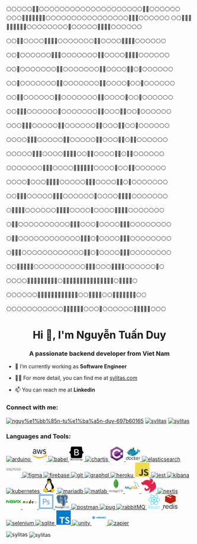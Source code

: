 

⚪⚪⚪⚪⚪🌳🌳⚪⚪⚪⚪⚪⚪⚪⚪⚪⚪⚪⚪⚪⚪⚪⚪⚪⚪⚪⚪🌳🌳⚪⚪⚪⚪⚪⚪
⚪⚪⚪🌳🌳🌳🌳🌳🌳🌳⚪⚪⚪⚪⚪⚪⚪⚪⚪⚪⚪⚪⚪⚪⚪⚪🌳🌳🌳⚪⚪⚪⚪⚪⚪
⚪⚪🌳🌳🌳🌳🌳🌳🌳🌳🌳⚪⚪⚪⚪⚪⚪⚪⚪🌳⚪⚪⚪⚪⚪🌳🌳🌳🌳⚪⚪⚪⚪⚪⚪

⚪⚪🌳🌳⚪⚪⚪⚪🌳🌳🌳🌳⚪⚪⚪⚪⚪⚪⚪🌳🌳⚪⚪⚪⚪🌳🌳🌳🌳⚪⚪⚪⚪⚪⚪

⚪⚪🌳⚪⚪⚪⚪⚪⚪🌳🌳🌳⚪⚪⚪⚪⚪⚪⚪🌳🌳⚪⚪⚪⚪🌳🌳🌳🌳⚪⚪⚪⚪⚪⚪

⚪⚪🌳⚪⚪⚪⚪⚪⚪⚪🌳🌳⚪⚪⚪⚪⚪⚪⚪🌳🌳⚪⚪⚪⚪🌳🌳⚪🌳⚪⚪⚪⚪⚪⚪

⚪⚪🌳⚪⚪⚪⚪⚪⚪⚪🌳🌳⚪⚪⚪⚪⚪⚪⚪🌳🌳⚪⚪⚪⚪🌳⚪⚪🌳⚪⚪⚪⚪⚪⚪

⚪⚪🌳🌳⚪⚪⚪⚪⚪⚪🌳🌳⚪⚪⚪⚪⚪⚪⚪🌳🌳⚪⚪⚪⚪🌳⚪⚪🌳⚪⚪⚪⚪⚪⚪

⚪⚪🌳🌳🌳⚪⚪⚪⚪⚪⚪🌳⚪⚪⚪⚪⚪⚪⚪🌳🌳⚪⚪⚪🌳🌳⚪⚪🌳⚪⚪⚪⚪⚪⚪

⚪⚪⚪🌳🌳🌳⚪⚪⚪⚪⚪🌳🌳⚪⚪⚪⚪⚪⚪🌳🌳⚪⚪⚪🌳🌳⚪⚪🌳⚪⚪⚪⚪⚪⚪

⚪⚪⚪⚪🌳🌳🌳⚪⚪⚪⚪⚪🌳🌳⚪⚪⚪⚪⚪🌳🌳⚪⚪⚪🌳🌳⚪🌳🌳⚪⚪⚪⚪⚪⚪

⚪⚪⚪⚪⚪🌳🌳🌳⚪⚪⚪⚪🌳🌳🌳🌳⚪⚪🌳🌳⚪⚪⚪⚪🌳🌳⚪🌳🌳⚪⚪⚪⚪⚪⚪

⚪⚪⚪⚪⚪⚪⚪🌳🌳🌳⚪⚪⚪⚪🌳🌳🌳🌳🌳🌳⚪⚪⚪⚪🌳⚪⚪🌳🌳⚪⚪⚪⚪⚪⚪

⚪⚪⚪⚪🌳⚪⚪⚪🌳🌳🌳🌳⚪⚪⚪⚪⚪🌳🌳🌳⚪⚪⚪⚪🌳🌳⚪🌳⚪⚪⚪⚪⚪⚪⚪

⚪⚪🌳🌳🌳⚪⚪⚪⚪⚪🌳🌳🌳⚪⚪⚪⚪⚪⚪🌳⚪⚪⚪⚪🌳🌳🌳🌳⚪⚪⚪⚪⚪⚪⚪

⚪🌳🌳🌳🌳⚪⚪⚪⚪⚪⚪🌳🌳🌳🌳⚪⚪⚪⚪🌳⚪⚪⚪⚪🌳🌳🌳🌳⚪⚪⚪⚪⚪⚪⚪

⚪🌳🌳⚪⚪⚪⚪⚪⚪⚪⚪⚪⚪🌳🌳🌳⚪⚪⚪🌳⚪⚪⚪⚪🌳🌳🌳⚪⚪⚪⚪⚪⚪⚪⚪

⚪🌳🌳⚪⚪⚪⚪⚪⚪⚪⚪⚪⚪⚪⚪🌳🌳🌳⚪🌳⚪⚪⚪⚪🌳🌳🌳⚪⚪⚪⚪⚪⚪⚪⚪

⚪🌳🌳🌳⚪⚪⚪⚪⚪⚪⚪⚪⚪⚪⚪⚪🌳🌳⚪🌳⚪⚪⚪⚪🌳🌳🌳⚪⚪⚪⚪⚪⚪⚪⚪

⚪⚪🌳🌳🌳🌳🌳⚪⚪⚪⚪⚪⚪⚪⚪⚪⚪🌳🌳🌳⚪⚪⚪🌳🌳🌳🌳⚪⚪⚪⚪⚪⚪🌳⚪

⚪⚪⚪⚪🌳🌳🌳🌳🌳🌳🌳🌳🌳⚪🌳🌳🌳🌳🌳🌳🌳🌳🌳🌳🌳🌳🌳🌳🌳⚪🌳🌳🌳🌳⚪

⚪⚪⚪⚪⚪⚪🌳🌳🌳🌳🌳🌳🌳🌳🌳🌳🌳🌳⚪⚪🌳🌳🌳🌳⚪⚪🌳🌳🌳🌳🌳🌳🌳⚪⚪

⚪⚪⚪⚪⚪⚪⚪⚪⚪⚪⚪🌳🌳🌳🌳🌳🌳⚪⚪⚪🌳⚪⚪⚪⚪⚪⚪🌳🌳🌳🌳🌳⚪⚪⚪


<h1 align="center">Hi 👋, I'm Nguyễn Tuấn Duy</h1>
<h3 align="center">A passionate backend developer from Viet Nam</h3>

- 🔭 I’m currently working as **Software Engineer**

- 👨‍💻 For more detail, you can find me at [sylitas.com](https://sylitas.com)

- 📫 You can reach me at **Linkedin**

<h3 align="left">Connect with me:</h3>
<p align="left">
<a href="https://linkedin.com/in/nguy%e1%bb%85n-tu%e1%ba%a5n-duy-697b60165" target="blank"><img align="center" src="https://raw.githubusercontent.com/rahuldkjain/github-profile-readme-generator/master/src/images/icons/Social/linked-in-alt.svg" alt="nguy%e1%bb%85n-tu%e1%ba%a5n-duy-697b60165" height="30" width="40" /></a>
<a href="https://fb.com/sylitas" target="blank"><img align="center" src="https://raw.githubusercontent.com/rahuldkjain/github-profile-readme-generator/master/src/images/icons/Social/facebook.svg" alt="sylitas" height="30" width="40" /></a>
<a href="https://instagram.com/sylitas" target="blank"><img align="center" src="https://raw.githubusercontent.com/rahuldkjain/github-profile-readme-generator/master/src/images/icons/Social/instagram.svg" alt="sylitas" height="30" width="40" /></a>
</p>

<h3 align="left">Languages and Tools:</h3>
<p align="left"> <a href="https://www.arduino.cc/" target="_blank" rel="noreferrer"> <img src="https://cdn.worldvectorlogo.com/logos/arduino-1.svg" alt="arduino" width="40" height="40"/> </a> <a href="https://aws.amazon.com" target="_blank" rel="noreferrer"> <img src="https://raw.githubusercontent.com/devicons/devicon/master/icons/amazonwebservices/amazonwebservices-original-wordmark.svg" alt="aws" width="40" height="40"/> </a> <a href="https://babeljs.io/" target="_blank" rel="noreferrer"> <img src="https://www.vectorlogo.zone/logos/babeljs/babeljs-icon.svg" alt="babel" width="40" height="40"/> </a> <a href="https://getbootstrap.com" target="_blank" rel="noreferrer"> <img src="https://raw.githubusercontent.com/devicons/devicon/master/icons/bootstrap/bootstrap-plain-wordmark.svg" alt="bootstrap" width="40" height="40"/> </a> <a href="https://www.chartjs.org" target="_blank" rel="noreferrer"> <img src="https://www.chartjs.org/media/logo-title.svg" alt="chartjs" width="40" height="40"/> </a> <a href="https://www.w3schools.com/cs/" target="_blank" rel="noreferrer"> <img src="https://raw.githubusercontent.com/devicons/devicon/master/icons/csharp/csharp-original.svg" alt="csharp" width="40" height="40"/> </a> <a href="https://www.docker.com/" target="_blank" rel="noreferrer"> <img src="https://raw.githubusercontent.com/devicons/devicon/master/icons/docker/docker-original-wordmark.svg" alt="docker" width="40" height="40"/> </a> <a href="https://www.elastic.co" target="_blank" rel="noreferrer"> <img src="https://www.vectorlogo.zone/logos/elastic/elastic-icon.svg" alt="elasticsearch" width="40" height="40"/> </a> <a href="https://expressjs.com" target="_blank" rel="noreferrer"> <img src="https://raw.githubusercontent.com/devicons/devicon/master/icons/express/express-original-wordmark.svg" alt="express" width="40" height="40"/> </a> <a href="https://www.figma.com/" target="_blank" rel="noreferrer"> <img src="https://www.vectorlogo.zone/logos/figma/figma-icon.svg" alt="figma" width="40" height="40"/> </a> <a href="https://firebase.google.com/" target="_blank" rel="noreferrer"> <img src="https://www.vectorlogo.zone/logos/firebase/firebase-icon.svg" alt="firebase" width="40" height="40"/> </a> <a href="https://git-scm.com/" target="_blank" rel="noreferrer"> <img src="https://www.vectorlogo.zone/logos/git-scm/git-scm-icon.svg" alt="git" width="40" height="40"/> </a> <a href="https://graphql.org" target="_blank" rel="noreferrer"> <img src="https://www.vectorlogo.zone/logos/graphql/graphql-icon.svg" alt="graphql" width="40" height="40"/> </a> <a href="https://heroku.com" target="_blank" rel="noreferrer"> <img src="https://www.vectorlogo.zone/logos/heroku/heroku-icon.svg" alt="heroku" width="40" height="40"/> </a> <a href="https://developer.mozilla.org/en-US/docs/Web/JavaScript" target="_blank" rel="noreferrer"> <img src="https://raw.githubusercontent.com/devicons/devicon/master/icons/javascript/javascript-original.svg" alt="javascript" width="40" height="40"/> </a> <a href="https://jestjs.io" target="_blank" rel="noreferrer"> <img src="https://www.vectorlogo.zone/logos/jestjsio/jestjsio-icon.svg" alt="jest" width="40" height="40"/> </a> <a href="https://www.elastic.co/kibana" target="_blank" rel="noreferrer"> <img src="https://www.vectorlogo.zone/logos/elasticco_kibana/elasticco_kibana-icon.svg" alt="kibana" width="40" height="40"/> </a> <a href="https://kubernetes.io" target="_blank" rel="noreferrer"> <img src="https://www.vectorlogo.zone/logos/kubernetes/kubernetes-icon.svg" alt="kubernetes" width="40" height="40"/> </a> <a href="https://www.linux.org/" target="_blank" rel="noreferrer"> <img src="https://raw.githubusercontent.com/devicons/devicon/master/icons/linux/linux-original.svg" alt="linux" width="40" height="40"/> </a> <a href="https://mariadb.org/" target="_blank" rel="noreferrer"> <img src="https://www.vectorlogo.zone/logos/mariadb/mariadb-icon.svg" alt="mariadb" width="40" height="40"/> </a> <a href="https://www.mathworks.com/" target="_blank" rel="noreferrer"> <img src="https://upload.wikimedia.org/wikipedia/commons/2/21/Matlab_Logo.png" alt="matlab" width="40" height="40"/> </a> <a href="https://www.mongodb.com/" target="_blank" rel="noreferrer"> <img src="https://raw.githubusercontent.com/devicons/devicon/master/icons/mongodb/mongodb-original-wordmark.svg" alt="mongodb" width="40" height="40"/> </a> <a href="https://www.mysql.com/" target="_blank" rel="noreferrer"> <img src="https://raw.githubusercontent.com/devicons/devicon/master/icons/mysql/mysql-original-wordmark.svg" alt="mysql" width="40" height="40"/> </a> <a href="https://nestjs.com/" target="_blank" rel="noreferrer"> <img src="https://raw.githubusercontent.com/devicons/devicon/master/icons/nestjs/nestjs-plain.svg" alt="nestjs" width="40" height="40"/> </a> <a href="https://nextjs.org/" target="_blank" rel="noreferrer"> <img src="https://cdn.worldvectorlogo.com/logos/nextjs-2.svg" alt="nextjs" width="40" height="40"/> </a> <a href="https://www.nginx.com" target="_blank" rel="noreferrer"> <img src="https://raw.githubusercontent.com/devicons/devicon/master/icons/nginx/nginx-original.svg" alt="nginx" width="40" height="40"/> </a> <a href="https://nodejs.org" target="_blank" rel="noreferrer"> <img src="https://raw.githubusercontent.com/devicons/devicon/master/icons/nodejs/nodejs-original-wordmark.svg" alt="nodejs" width="40" height="40"/> </a> <a href="https://www.photoshop.com/en" target="_blank" rel="noreferrer"> <img src="https://raw.githubusercontent.com/devicons/devicon/master/icons/photoshop/photoshop-line.svg" alt="photoshop" width="40" height="40"/> </a> <a href="https://www.postgresql.org" target="_blank" rel="noreferrer"> <img src="https://raw.githubusercontent.com/devicons/devicon/master/icons/postgresql/postgresql-original-wordmark.svg" alt="postgresql" width="40" height="40"/> </a> <a href="https://postman.com" target="_blank" rel="noreferrer"> <img src="https://www.vectorlogo.zone/logos/getpostman/getpostman-icon.svg" alt="postman" width="40" height="40"/> </a> <a href="https://pugjs.org" target="_blank" rel="noreferrer"> <img src="https://cdn.worldvectorlogo.com/logos/pug.svg" alt="pug" width="40" height="40"/> </a> <a href="https://www.rabbitmq.com" target="_blank" rel="noreferrer"> <img src="https://www.vectorlogo.zone/logos/rabbitmq/rabbitmq-icon.svg" alt="rabbitMQ" width="40" height="40"/> </a> <a href="https://reactjs.org/" target="_blank" rel="noreferrer"> <img src="https://raw.githubusercontent.com/devicons/devicon/master/icons/react/react-original-wordmark.svg" alt="react" width="40" height="40"/> </a> <a href="https://redis.io" target="_blank" rel="noreferrer"> <img src="https://raw.githubusercontent.com/devicons/devicon/master/icons/redis/redis-original-wordmark.svg" alt="redis" width="40" height="40"/> </a> <a href="https://www.selenium.dev" target="_blank" rel="noreferrer"> <img src="https://raw.githubusercontent.com/detain/svg-logos/780f25886640cef088af994181646db2f6b1a3f8/svg/selenium-logo.svg" alt="selenium" width="40" height="40"/> </a> <a href="https://www.sqlite.org/" target="_blank" rel="noreferrer"> <img src="https://www.vectorlogo.zone/logos/sqlite/sqlite-icon.svg" alt="sqlite" width="40" height="40"/> </a> <a href="https://www.typescriptlang.org/" target="_blank" rel="noreferrer"> <img src="https://raw.githubusercontent.com/devicons/devicon/master/icons/typescript/typescript-original.svg" alt="typescript" width="40" height="40"/> </a> <a href="https://unity.com/" target="_blank" rel="noreferrer"> <img src="https://www.vectorlogo.zone/logos/unity3d/unity3d-icon.svg" alt="unity" width="40" height="40"/> </a> <a href="https://webpack.js.org" target="_blank" rel="noreferrer"> <img src="https://raw.githubusercontent.com/devicons/devicon/d00d0969292a6569d45b06d3f350f463a0107b0d/icons/webpack/webpack-original-wordmark.svg" alt="webpack" width="40" height="40"/> </a> <a href="https://zapier.com" target="_blank" rel="noreferrer"> <img src="https://www.vectorlogo.zone/logos/zapier/zapier-icon.svg" alt="zapier" width="40" height="40"/> </a> </p>

<p><img align="left" src="https://github-readme-stats.vercel.app/api/top-langs?username=sylitas&show_icons=true&locale=en&layout=compact" alt="sylitas" /></p>

<p>&nbsp;<img align="center" src="https://github-readme-stats.vercel.app/api?username=sylitas&show_icons=true&locale=en" alt="sylitas" /></p>
